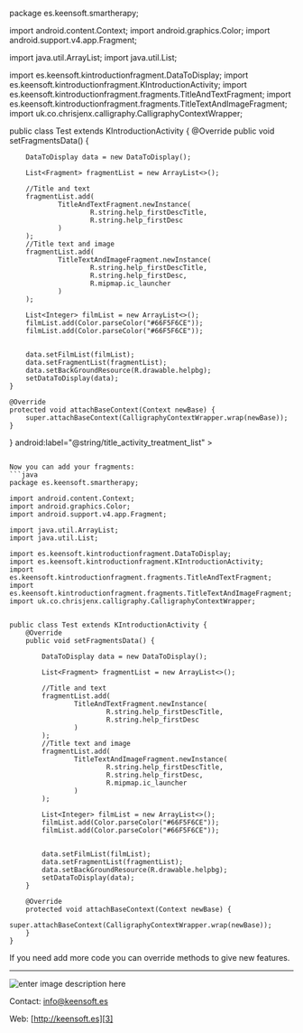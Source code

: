 package es.keensoft.smartherapy;

import android.content.Context;
import android.graphics.Color;
import android.support.v4.app.Fragment;

import java.util.ArrayList;
import java.util.List;

import es.keensoft.kintroductionfragment.DataToDisplay;
import es.keensoft.kintroductionfragment.KIntroductionActivity;
import es.keensoft.kintroductionfragment.fragments.TitleAndTextFragment;
import es.keensoft.kintroductionfragment.fragments.TitleTextAndImageFragment;
import uk.co.chrisjenx.calligraphy.CalligraphyContextWrapper;


public class Test extends KIntroductionActivity {
    @Override
    public void setFragmentsData() {

        DataToDisplay data = new DataToDisplay();

        List<Fragment> fragmentList = new ArrayList<>();

        //Title and text
        fragmentList.add(
                TitleAndTextFragment.newInstance(
                        R.string.help_firstDescTitle, 
                        R.string.help_firstDesc
                )
        );
        //Title text and image
        fragmentList.add(
                TitleTextAndImageFragment.newInstance(
                        R.string.help_firstDescTitle, 
                        R.string.help_firstDesc, 
                        R.mipmap.ic_launcher
                )
        );

        List<Integer> filmList = new ArrayList<>();
        filmList.add(Color.parseColor("#66F5F6CE"));
        filmList.add(Color.parseColor("#66F5F6CE"));


        data.setFilmList(filmList);
        data.setFragmentList(fragmentList);
        data.setBackGroundResource(R.drawable.helpbg);
        setDataToDisplay(data);
    }

    @Override
    protected void attachBaseContext(Context newBase) {
        super.attachBaseContext(CalligraphyContextWrapper.wrap(newBase));
    }
}
            android:label="@string/title_activity_treatment_list" >
        </activity>

```

Now you can add your fragments:
```java
package es.keensoft.smartherapy;

import android.content.Context;
import android.graphics.Color;
import android.support.v4.app.Fragment;

import java.util.ArrayList;
import java.util.List;

import es.keensoft.kintroductionfragment.DataToDisplay;
import es.keensoft.kintroductionfragment.KIntroductionActivity;
import es.keensoft.kintroductionfragment.fragments.TitleAndTextFragment;
import es.keensoft.kintroductionfragment.fragments.TitleTextAndImageFragment;
import uk.co.chrisjenx.calligraphy.CalligraphyContextWrapper;


public class Test extends KIntroductionActivity {
    @Override
    public void setFragmentsData() {

        DataToDisplay data = new DataToDisplay();

        List<Fragment> fragmentList = new ArrayList<>();

        //Title and text
        fragmentList.add(
                TitleAndTextFragment.newInstance(
                        R.string.help_firstDescTitle, 
                        R.string.help_firstDesc
                )
        );
        //Title text and image
        fragmentList.add(
                TitleTextAndImageFragment.newInstance(
                        R.string.help_firstDescTitle, 
                        R.string.help_firstDesc, 
                        R.mipmap.ic_launcher
                )
        );

        List<Integer> filmList = new ArrayList<>();
        filmList.add(Color.parseColor("#66F5F6CE"));
        filmList.add(Color.parseColor("#66F5F6CE"));


        data.setFilmList(filmList);
        data.setFragmentList(fragmentList);
        data.setBackGroundResource(R.drawable.helpbg);
        setDataToDisplay(data);
    }

    @Override
    protected void attachBaseContext(Context newBase) {
        super.attachBaseContext(CalligraphyContextWrapper.wrap(newBase));
    }
}

```
If you need add more code you can override methods to give new features.


______
![enter image description here][1]

Contact: [info@keensoft.es][2]

Web: [http://keensoft.es][3]


[1]: http://www.keensoft.es/wp-content/uploads/2013/04/keensoft-logo1.png
[2]: info@keensoft.es
[3]: http://keensoft.es
